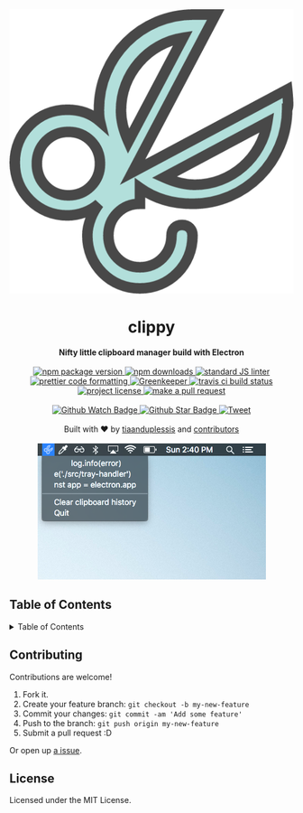 <div align="center">
    <img src="icon.png" alt="logo">
</div>
<h1 align="center">clippy</h1>
<div align="center">
  <strong>Nifty little clipboard manager build with Electron</strong>
</div>
<br>
<div align="center">
  <a href="https://npmjs.org/package/clippy">
    <img src="https://img.shields.io/npm/v/clippy.svg?style=flat-square" alt="npm package version" />
  </a>
  <a href="https://npmjs.org/package/clippy">
  <img src="https://img.shields.io/npm/dm/clippy.svg?style=flat-square" alt="npm downloads" />
  </a>
  <a href="https://github.com/feross/standard">
    <img src="https://img.shields.io/badge/code%20style-standard-brightgreen.svg?style=flat-square" alt="standard JS linter" />
  </a>
  <a href="https://github.com/prettier/prettier">
    <img src="https://img.shields.io/badge/styled_with-prettier-ff69b4.svg?style=flat-square" alt="prettier code formatting" />
     <a href="hhttps://greenkeeper.io/">
    <img src="https://badges.greenkeeper.io/tiaanduplessis/clippy.svg" alt="Greenkeeper" />
  </a>
  </a>
  <a href="https://travis-ci.org/tiaanduplessis/clippy">
    <img src="https://img.shields.io/travis/tiaanduplessis/clippy.svg?style=flat-square" alt="travis ci build status" />
  </a>
  <a href="https://github.com/tiaanduplessis/clippy/blob/master/LICENSE">
    <img src="https://img.shields.io/npm/l/clippy.svg?style=flat-square" alt="project license" />
  </a>
  <a href="http://makeapullrequest.com">
    <img src="https://img.shields.io/badge/PRs-welcome-brightgreen.svg?style=flat-square" alt="make a pull request" />
  </a>
</div>
<br>
<div align="center">
  <a href="https://github.com/tiaanduplessis/clippy/watchers">
    <img src="https://img.shields.io/github/watchers/tiaanduplessis/clippy.svg?style=social" alt="Github Watch Badge" />
  </a>
  <a href="https://github.com/tiaanduplessis/clippy/stargazers">
    <img src="https://img.shields.io/github/stars/tiaanduplessis/clippy.svg?style=social" alt="Github Star Badge" />
  </a>
  <a href="https://twitter.com/intent/tweet?text=Check%20out%20clippy!%20https://github.com/tiaanduplessis/clippy%20%F0%9F%91%8D">
    <img src="https://img.shields.io/twitter/url/https/github.com/tiaanduplessis/clippy.svg?style=social" alt="Tweet" />
  </a>
</div>
<br>
<div align="center">
  Built with ❤︎ by <a href="https://github.com/tiaanduplessis">tiaanduplessis</a> and <a href="https://github.com/tiaanduplessis/clippy/contributors">contributors</a>
</div>

<br>

<div align="center">
    <img src="example.png" alt="">
</div>

<h2>Table of Contents</h2>
<details>
  <summary>Table of Contents</summary>
  <li><a href="#contribute">Contribute</a></li>
  <li><a href="#license">License</a></li>
</details>

## Contributing

Contributions are welcome!

1. Fork it.
2. Create your feature branch: `git checkout -b my-new-feature`
3. Commit your changes: `git commit -am 'Add some feature'`
4. Push to the branch: `git push origin my-new-feature`
5. Submit a pull request :D

Or open up [a issue](https://github.com/tiaanduplessis/clippy/issues).

## License

Licensed under the MIT License.
